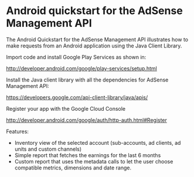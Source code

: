 # Android quickstart for the AdSense Management API

The Android Quickstart for the AdSense Management API illustrates how to make requests from an Android application using the Java Client Library.

Import code and install Google Play Services as shown in:

http://developer.android.com/google/play-services/setup.html

Install the Java client library with all the dependencies for AdSense Management API:

https://developers.google.com/api-client-library/java/apis/

Register your app with the Google Cloud Console

http://developer.android.com/google/auth/http-auth.html#Register

Features:
* Inventory view of the selected account (sub-accounts, ad clients, ad units and custom channels)
* Simple report that fetches the earnings for the last 6 months
* Custom report that uses the metadata calls to let the user choose compatible metrics, dimensions and date range.

